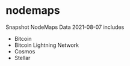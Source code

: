 # nodemaps

Snapshot NodeMaps Data 2021-08-07 includes

- Bitcoin
- Bitcoin Lightning Network
- Cosmos
- Stellar
